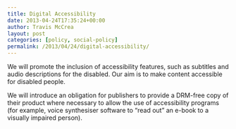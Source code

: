 ```yaml
---
title: Digital Accessibility
date: 2013-04-24T17:35:24+00:00
author: Travis McCrea
layout: post
categories: [policy, social-policy]
permalink: /2013/04/24/digital-accessibility/
---
```

We will promote the inclusion of accessibility features, such as subtitles and audio descriptions for the disabled. Our aim is to make content accessible for disabled people.

We will introduce an obligation for publishers to provide a DRM-free copy of their product where necessary to allow the use of accessibility programs (for example, voice synthesiser software to &#8220;read out&#8221; an e-book to a visually impaired person).